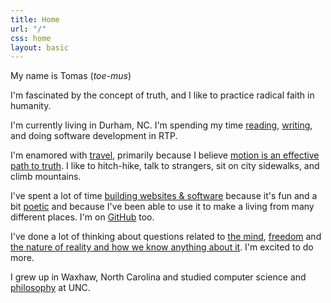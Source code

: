 ```yaml
---
title: Home
url: "/"
css: home
layout: basic
---
```


My name is Tomas (*toe-mus*)

I'm fascinated by the concept of truth, and I like to practice radical faith in humanity.

I'm currently living in Durham, NC. I'm spending my time [reading](/reading.html), [writing](/writings.html), and doing software development in RTP.

I'm enamored with [travel](/travel.html), primarily because I believe [motion is an effective path to truth](/writing/motion-as-an-effective-path-to-truth.html). I like to hitch-hike, talk to strangers, sit on city sidewalks, and climb mountains.

I've spent a lot of time [building websites & software](/code.html) because it's fun and a bit [poetic](https://www.goodreads.com/quotes/69102-the-programmer-like-the-poet-works-only-slightly-removed-from) and because I've been able to use it to make a living from many different places. I'm on [GitHub](https://github.com/minicreative) too.

I've done a lot of thinking about questions related to [the mind](/writings.html?tag=psychology), [freedom](/writings.html?tag=freedom) and [the nature of reality and how we know anything about it](/writings.html?tag=metaphysics). I'm excited to do more.

I grew up in Waxhaw, North Carolina and studied computer science and [philosophy](/writings.html?tag=assignment) at UNC.